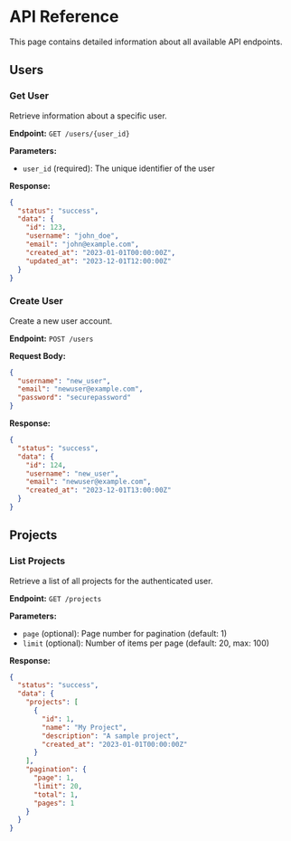 # API Reference

This page contains detailed information about all available API endpoints.

## Users

### Get User

Retrieve information about a specific user.

**Endpoint:** `GET /users/{user_id}`

**Parameters:**
- `user_id` (required): The unique identifier of the user

**Response:**
```json
{
  "status": "success",
  "data": {
    "id": 123,
    "username": "john_doe",
    "email": "john@example.com",
    "created_at": "2023-01-01T00:00:00Z",
    "updated_at": "2023-12-01T12:00:00Z"
  }
}
```

### Create User

Create a new user account.

**Endpoint:** `POST /users`

**Request Body:**
```json
{
  "username": "new_user",
  "email": "newuser@example.com",
  "password": "securepassword"
}
```

**Response:**
```json
{
  "status": "success",
  "data": {
    "id": 124,
    "username": "new_user",
    "email": "newuser@example.com",
    "created_at": "2023-12-01T13:00:00Z"
  }
}
```

## Projects

### List Projects

Retrieve a list of all projects for the authenticated user.

**Endpoint:** `GET /projects`

**Parameters:**
- `page` (optional): Page number for pagination (default: 1)
- `limit` (optional): Number of items per page (default: 20, max: 100)

**Response:**
```json
{
  "status": "success",
  "data": {
    "projects": [
      {
        "id": 1,
        "name": "My Project",
        "description": "A sample project",
        "created_at": "2023-01-01T00:00:00Z"
      }
    ],
    "pagination": {
      "page": 1,
      "limit": 20,
      "total": 1,
      "pages": 1
    }
  }
}
```